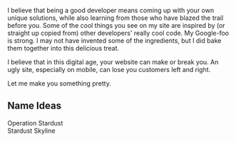 I believe that being a good developer means coming up with your own unique solutions, while also learning from those who have blazed the trail before you. Some of the cool things you see on my site are inspired by (or straight up copied from) other developers' really cool code. My Google-foo is strong. I may not have invented some of the ingredients, but I did bake them together into this delicious treat.

I believe that in this digital age, your website can make or break you. An ugly site, especially on mobile, can lose you customers left and right. 

Let me make you something pretty. 

## Name Ideas
Operation Stardust  
Stardust Skyline

